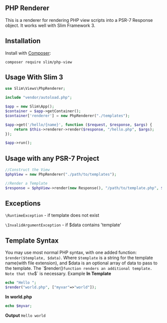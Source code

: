 ## PHP Renderer

This is a renderer for rendering PHP view scripts into a PSR-7 Response object. It works well with Slim Framework 3.

## Installation

Install with [Composer](http://getcomposer.org):

    composer require slim/php-view

## Usage With Slim 3

```php
use Slim\Views\PhpRenderer;

include "vendor/autoload.php";

$app = new Slim\App();
$container = $app->getContainer();
$container['renderer'] = new PhpRenderer("./templates");

$app->get('/hello/{name}', function ($request, $response, $args) {
    return $this->renderer->render($response, "/hello.php", $args);
});

$app->run();
```

## Usage with any PSR-7 Project
```php
//Construct the View
$phpView = new PhpRenderer("./path/to/templates");

//Render a Template
$response = $phpView->render(new Response(), "/path/to/template.php", $yourData);
```

## Exceptions
`\RuntimeException` - if template does not exist

`\InvalidArgumentException` - if $data contains 'template'

## Template Syntax

You may use most normal PHP syntax, with one added function: `$render($template, $data)`.
Where `$template` is a string for the template name(with file extension), and $data is an optional array of data to pass to the template.
The `$render()` function renders an additional template.
Note that the `$` is necessary.
Example **In Template**
```php
echo "Hello ";
$render("world.php", ["myvar"=>"world"]);
```
**In world.php**
```php
echo $myvar;
```
**Output**
`Hello world`
